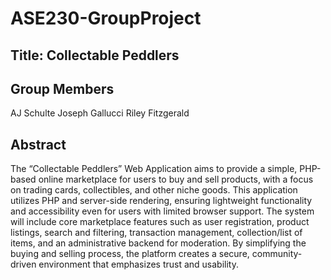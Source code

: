 # ASE230-GroupProject

## Title: Collectable Peddlers

## Group Members
AJ Schulte
Joseph Gallucci
Riley Fitzgerald

## Abstract
The “Collectable Peddlers” Web Application aims to provide a simple, PHP-based online marketplace for users to buy and sell products, with a focus on trading cards, collectibles, and other niche goods. This application utilizes PHP and server-side rendering, ensuring lightweight functionality and accessibility even for users with limited browser support. The system will include core marketplace features such as user registration, product listings, search and filtering, transaction management, collection/list of items, and an administrative backend for moderation. By simplifying the buying and selling process, the platform creates a secure, community-driven environment that emphasizes trust and usability.

